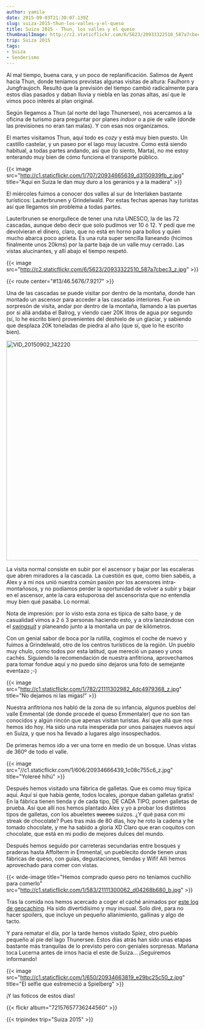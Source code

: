 ```yaml
---
author: yamila
date: 2015-09-03T21:30:07.139Z
slug: suiza-2015-thun-los-valles-y-el-queso
title: Suiza 2015 - Thun, los valles y el queso
thumbnailImage: http://c2.staticflickr.com/6/5623/20933322510_587a7cbec3_z.jpg
trip: Suiza 2015
tags:
- Suiza
- Senderismo
---
```


Al mal tiempo, buena cara, y un poco de replanificación. Salimos de Ayent hacia Thun, donde teníamos previstas algunas visitas de altura: Faulhorn y Jungfraujoch. Resultó que la previsión del tiempo cambió radicalmente para estos días pasados y daban lluvia y niebla en las zonas altas, así que le vimos poco interés al plan original.

Según llegamos a Thun (al norte del lago Thunersee), nos acercamos a la oficina de turismo para preguntar por planes <em>indoor</em> o a pie de valle (donde las previsiones no eran tan malas). Y con esas nos organizamos.

El martes visitamos Thun, aquí todo es <em>cozy</em> y está muy bien puesto. Un castillo castelar, y un paseo por el lago muy lacustre. Como está siendo habitual, a todas partes andando, así que (lo siento, Marta), no me estoy enterando muy bien de cómo funciona el transporte público.

{{< image src="http://c1.staticflickr.com/1/707/20934665639_d3150939fb_z.jpg" title="Aquí en Suiza le dan muy duro a los geranios y a la madera" >}}

El miércoles fuimos a conocer dos valles al sur de Interlaken bastante turísticos: Lauterbrunen y Grindelwald. Por estas fechas apenas hay turistas así que llegamos sin problema a todas partes.

Lauterbrunen se enorgullece de tener una ruta UNESCO, la de las 72 cascadas, aunque debo decir que solo pudimos ver 10 ó 12. Y pedí que me devolvieran el dinero, claro, que no está en horno para bollos y quien mucho abarca poco aprieta. Es una ruta super sencilla llaneando (hicimos finalmente unos 20kms) por la parte baja de un valle muy cerrado. Las vistas alucinantes, y allí abajo el tiempo respetó.

{{< image src="http://c2.staticflickr.com/6/5623/20933322510_587a7cbec3_z.jpg" >}}

{{< route center="#13/46.5676/7.9217" >}}

Una de las cascadas se puede visitar por dentro de la montaña, donde han montado un ascensor para acceder a las cascadas interiores. Fue un sorpresón de visita, andar por dentro de la montaña, llamando a las puertas por si allá andaba el Balrog, y viendo caer 20K litros de agua por segundo (sí, lo he escrito bien) provenientes del deshielo de un glaciar, y sabiendo que desplaza 20K toneladas de piedra al año (que sí, que lo he escrito bien).

<a data-flickr-embed="true"  href="https://www.flickr.com/photos/125687915@N08/20499497373/in/album-72157657736244560/" title="VID_20150902_142220"><img src="https://farm1.staticflickr.com/781/20499497373_acc885e541_b.jpg" width="1024" height="576" alt="VID_20150902_142220"></a><script async src="//embedr.flickr.com/assets/client-code.js" charset="utf-8"></script>

La visita normal consiste en subir por el ascensor y bajar por las escaleras que abren miradores a la cascada. La cuestión es que, como bien sabéis, a Alex y a mí nos unió nuestra común pasión por los acensores intra-montañosos, y no podíamos perder la oportunidad de volver a subir y bajar en el ascensor, ante la cara estuporosa del ascensorista que no entendía muy bien qué pasaba. Lo normal.

Nota de impresión: por lo visto esta zona es típica de salto base, y de casualidad vimos a 2 ó 3 personas haciendo esto, y a otra lanzándose con el <a href="https://www.google.es/search?q=swing+suite&biw=1918&bih=992&source=lnms&tbm=isch&sa=X&ved=0CAYQ_AUoAWoVChMI9dPEscTbxwIVCxAsCh2HjwAn#tbm=isch&q=wings+suit" target="_new"><em>swingsuit</em></a> y planeando junto a la montaña un par de kilómetros.

Con un genial sabor de boca por la rutilla, cogimos el coche de nuevo y fuimos a Grindelwald, otro de los centros turísticos de la región. Un pueblo muy chulo, como todos por esta latitud, que mereció un paseo y unos cachés. Siguiendo la recomendación de nuestra anfitriona, aprovechamos para tomar fondue aquí y no puedo sino dejaros una foto de semejante eventazo ;-)

{{< image src="http://c1.staticflickr.com/1/782/21111302982_4dc4979368_z.jpg" title="No dejamos ni las migas!" >}}

Nuestra anfitriona nos habló de la zona de su infancia, algunos pueblos del valle Emmental (de donde procede el queso Emmentaler) que no son tan conocidos y algún rincón que apenas visitan turistas. Así que allá que nos hemos ido hoy. Ha sido una ruta inesperada por unos paisajes nuevos aquí en Suiza, y que nos ha llevado a lugares algo insospechados.

De primeras hemos ido a ver una torre en medio de un bosque. Unas vistas de 360º de todo el valle.

{{< image src="//c1.staticflickr.com/1/606/20934666439_1c08c755c6_z.jpg" title="Yolereé híhú" >}}

Después hemos visitado una fábrica de galletas. Que es como muy típica aquí. Aquí sí que había gente, todos locales, ¡porque daban galletas gratis! En la fábrica tienen tienda y de cada tipo, DE CADA TIPO, ponen galletas de prueba. Así que allí nos hemos plantado Alex y yo a probar los distintos tipos de galletas, con los abueletes <del>suecos</del> suizos. ¿Y qué pasa con mi streak de chocolate? Pues tras más de 80 días, hoy he roto la cadena y he tomado chocolate, y me ha sabido a gloria XD Claro que eran coquitos con chocolate, que está en mi podio de mejores dulces del mundo.

Después hemos seguido por carreteras secundarias entre bosques y praderas hasta Affolterm in Emmental, un pueblecito donde tienen unas fábricas de queso, con guías, degustaciones, tiendas y Wifi! Allí hemos aprovechado para comer con vistas.

{{< wide-image title="Hemos comprado queso pero no teníamos cuchillo para comerlo" src="http://c1.staticflickr.com/1/583/21111300062_d04268b680_b.jpg" >}}

Tras la comida nos hemos acercado a coger el caché animados por <a href="http://www.geocaching.com/seek/log.aspx?LUID=c8a0f348-1db4-45b8-95b9-e191625994b8" target="_new">este log de geocaching</a>. Ha sido divertidísimo y muy inusual. Solo diré, para no hacer spoilers, que incluye un pequeño allanimiento, gallinas y algo de tacto.

Y para rematar el día, por la tarde hemos visitado Spiez, otro pueblo pequeño al pie del lago Thunersee. Estos días atrás han sido unas etapas bastante más tranquilas de lo previsto pero con geniales sorpresas. Mañana toca Lucerna antes de irnos hacia el este de Suiza... ¡Seguiremos informando!

{{< image src="http://c1.staticflickr.com/1/650/20934663819_e29bc25c50_z.jpg" title="El selfie que estremeció a Spielberg" >}}

¡Y las foticos de estos días!

{{< flickr album="72157657736244560" >}}

{{< tripindex trip="Suiza 2015" >}}
